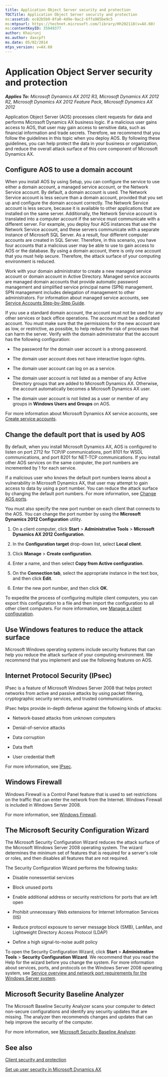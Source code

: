 ```yaml
---
title: Application Object Server security and protection
TOCTitle: Application Object Server security and protection
ms:assetid: ec82b5b9-8fa0-4d9e-9ac2-6ffa985be9c5
ms:mtpsurl: https://technet.microsoft.com/library/Hh202118(v=AX.60)
ms:contentKeyID: 35949377
author: Khairunj
ms.author: daxcpft
ms.date: 05/02/2014
mtps_version: v=AX.60
---
```


# Application Object Server security and protection 


_**Applies To:** Microsoft Dynamics AX 2012 R3, Microsoft Dynamics AX 2012 R2, Microsoft Dynamics AX 2012 Feature Pack, Microsoft Dynamics AX 2012_

Application Object Server (AOS) processes client requests for data and performs Microsoft Dynamics AX business logic. If a malicious user gains access to AOS, that user may gain access to sensitive data, such as financial information and trade secrets. Therefore, we recommend that you follow the guidelines in this topic when you deploy AOS. By following these guidelines, you can help protect the data in your business or organization, and reduce the overall attack surface of this core component of Microsoft Dynamics AX.

## Configure AOS to use a domain account

When you install AOS by using Setup, you can configure the service to use either a domain account, a managed service account, or the Network Service account. By default, a domain account is used. The Network Service account is less secure than a domain account, provided that you set up and configure the domain account correctly. The Network Service account is less secure, because it is available to other applications that are installed on the same server. Additionally, the Network Service account is translated into a computer account if the service must communicate with a different server. For example, you deploy four AOS instances that use the Network Service account, and these servers communicate with a separate instance of Microsoft SQL Server. As a result, four different computer accounts are created in SQL Server. Therefore, in this scenario, you have four accounts that a malicious user may be able to use to gain access to AOS or the database. By using a domain account, there is only one account that you must help secure. Therefore, the attack surface of your computing environment is reduced.

Work with your domain administrator to create a new managed service account or domain account in Active Directory. Managed service accounts are managed domain accounts that provide automatic password management and simplified service principal name (SPN) management. SPN management includes delegation of management to other administrators. For information about managed service accounts, see [Service Accounts Step-by-Step Guide](https://go.microsoft.com/fwlink/?linkid=218113%26clcid=0x409).

If you use a standard domain account, the account must not be used for any other services or back office operations. The account must be a dedicated account. You must make sure that the permissions for the new account are as low, or restrictive, as possible, to help reduce the risk of processes that can harm the server. Verify with the domain administrator that the account has the following configuration:

  - The password for the domain user account is a strong password.

  - The domain user account does not have interactive logon rights.

  - The domain user account can log on as a service.

  - The domain user account is not listed as a member of any Active Directory groups that are added to Microsoft Dynamics AX. Otherwise, the account automatically becomes a Microsoft Dynamics AX user.

  - The domain user account is not listed as a user or member of any groups in **Windows Users and Groups** on AOS.

For more information about Microsoft Dynamics AX service accounts, see [Create service accounts](create-service-accounts.md).

## Change the default port that is used by AOS

By default, when you install Microsoft Dynamics AX, AOS is configured to listen on port 2712 for TCP/IP communications, port 8101 for WSDL communications, and port 8201 for NET-TCP communications. If you install other AOS services on the same computer, the port numbers are incremented by 1 for each service.

If a malicious user who knows the default port numbers learns about a vulnerability in Microsoft Dynamics AX, that user may attempt to gain access to data by using a port number. You can reduce the attack surface by changing the default port numbers. For more information, see [Change AOS ports](change-aos-ports.md).

You must also specify the new port number on each client that connects to the AOS. You can change the port number by using the **Microsoft Dynamics 2012 Configuration** utility.

1.  On a client computer, click **Start** \> **Administrative Tools** \> **Microsoft Dynamics AX 2012 Configuration**.

2.  In the **Configuration target** drop-down list, select **Local client**.

3.  Click **Manage** \> **Create configuration**.

4.  Enter a name, and then select **Copy from Active configuration**.

5.  On the **Connection tab**, select the appropriate instance in the text box, and then click **Edit**.

6.  Enter the new port number, and then click **OK**.

To expedite the process of configuring multiple client computers, you can export this configuration to a file and then import the configuration to all other client computers. For more information, see [Manage a client configuration](manage-a-client-configuration.md).

## Use Windows features to reduce the attack surface

Microsoft Windows operating systems include security features that can help you reduce the attack surface of your computing environment. We recommend that you implement and use the following features on AOS.

## Internet Protocol Security (IPsec)

IPsec is a feature of Microsoft Windows Server 2008 that helps protect networks from active and passive attacks by using packet filtering, cryptographic security services, and trusted communications.

IPsec helps provide in-depth defense against the following kinds of attacks:

  - Network-based attacks from unknown computers

  - Denial-of-service attacks

  - Data corruption

  - Data theft

  - User credential theft

For more information, see [IPsec](https://go.microsoft.com/fwlink/?linkid=119801).

## Windows Firewall

Windows Firewall is a Control Panel feature that is used to set restrictions on the traffic that can enter the network from the Internet. Windows Firewall is included in Windows Server 2008.

For more information, see [Windows Firewall](https://go.microsoft.com/fwlink/?linkid=118283).

## The Microsoft Security Configuration Wizard

The Microsoft Security Configuration Wizard reduces the attack surface of the Microsoft Windows Server 2008 operating system. The wizard determines the minimum set of features that is required for a server's role or roles, and then disables all features that are not required.

The Security Configuration Wizard performs the following tasks:

  - Disable nonessential services

  - Block unused ports

  - Enable additional address or security restrictions for ports that are left open

  - Prohibit unnecessary Web extensions for Internet Information Services (IIS)

  - Reduce protocol exposure to server message block (SMB), LanMan, and Lightweight Directory Access Protocol (LDAP)

  - Define a high signal-to-noise audit policy

To open the Security Configuration Wizard, click **Start** \> **Administrative Tools** \> **Security Configuration Wizard**. We recommend that you read the Help for the wizard before you change the system. For more information about services, ports, and protocols on the Windows Server 2008 operating system, see [Service overview and network port requirements for the Windows Server system](https://go.microsoft.com/fwlink/?linkid=119804).

## Microsoft Security Baseline Analyzer

The Microsoft Baseline Security Analyzer scans your computer to detect non-secure configurations and identify any security updates that are missing. The analyzer then recommends changes and updates that can help improve the security of the computer.

For more information, see [Microsoft Security Baseline Analyzer](https://go.microsoft.com/fwlink/?linkid=119802).

## See also

[Client security and protection](client-security-and-protection.md)

[Set up user security in Microsoft Dynamics AX](set-up-user-security-in-microsoft-dynamics-ax.md)

  


